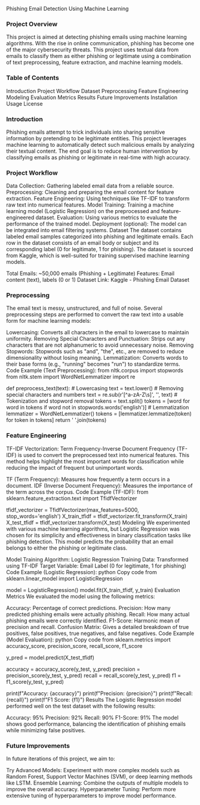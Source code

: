 Phishing Email Detection Using Machine Learning
### Project Overview
This project is aimed at detecting phishing emails using machine learning algorithms. With the rise in online communication, phishing has become one of the major cybersecurity threats. This project uses textual data from emails to classify them as either phishing or legitimate using a combination of text preprocessing, feature extraction, and machine learning models.

### Table of Contents
Introduction
Project Workflow
Dataset
Preprocessing
Feature Engineering
Modeling
Evaluation Metrics
Results
Future Improvements
Installation
Usage
License

### Introduction
Phishing emails attempt to trick individuals into sharing sensitive information by pretending to be legitimate entities. This project leverages machine learning to automatically detect such malicious emails by analyzing their textual content. The end goal is to reduce human intervention by classifying emails as phishing or legitimate in real-time with high accuracy.

### Project Workflow
Data Collection: Gathering labeled email data from a reliable source.
Preprocessing: Cleaning and preparing the email content for feature extraction.
Feature Engineering: Using techniques like TF-IDF to transform raw text into numerical features.
Model Training: Training a machine learning model (Logistic Regression) on the preprocessed and feature-engineered dataset.
Evaluation: Using various metrics to evaluate the performance of the trained model.
Deployment (optional): The model can be integrated into email filtering systems.
Dataset
The dataset contains labeled email samples categorized into phishing and legitimate emails. Each row in the dataset consists of an email body or subject and its corresponding label (0 for legitimate, 1 for phishing). The dataset is sourced from Kaggle, which is well-suited for training supervised machine learning models.

Total Emails: ~50,000 emails (Phishing + Legitimate)
Features: Email content (text), labels (0 or 1)
Dataset Link:
Kaggle - Phishing Email Dataset

### Preprocessing
The email text is messy, unstructured, and full of noise. Several preprocessing steps are performed to convert the raw text into a usable form for machine learning models:

Lowercasing: Converts all characters in the email to lowercase to maintain uniformity.
Removing Special Characters and Punctuation: Strips out any characters that are not alphanumeric to avoid unnecessary noise.
Removing Stopwords: Stopwords such as "and", "the", etc., are removed to reduce dimensionality without losing meaning.
Lemmatization: Converts words to their base forms (e.g., "running" becomes "run") to standardize terms.
Code Example (Text Preprocessing):
from nltk.corpus import stopwords
from nltk.stem import WordNetLemmatizer
import re

def preprocess_text(text):
    # Lowercasing
    text = text.lower()
    # Removing special characters and numbers
    text = re.sub(r'[^a-zA-Z\s]', '', text)
    # Tokenization and stopword removal
    tokens = text.split()
    tokens = [word for word in tokens if word not in stopwords.words('english')]
    # Lemmatization
    lemmatizer = WordNetLemmatizer()
    tokens = [lemmatizer.lemmatize(token) for token in tokens]
    return ' '.join(tokens)
### Feature Engineering
TF-IDF Vectorization:
Term Frequency-Inverse Document Frequency (TF-IDF) is used to convert the preprocessed text into numerical features. This method helps highlight the most important words for classification while reducing the impact of frequent but unimportant words.

TF (Term Frequency): Measures how frequently a term occurs in a document.
IDF (Inverse Document Frequency): Measures the importance of the term across the corpus.
Code Example (TF-IDF):
from sklearn.feature_extraction.text import TfidfVectorizer

tfidf_vectorizer = TfidfVectorizer(max_features=5000, stop_words='english')
X_train_tfidf = tfidf_vectorizer.fit_transform(X_train)
X_test_tfidf = tfidf_vectorizer.transform(X_test)
Modeling
We experimented with various machine learning algorithms, but Logistic Regression was chosen for its simplicity and effectiveness in binary classification tasks like phishing detection. This model predicts the probability that an email belongs to either the phishing or legitimate class.

Model Training
Algorithm: Logistic Regression
Training Data: Transformed using TF-IDF
Target Variable: Email Label (0 for legitimate, 1 for phishing)
Code Example (Logistic Regression):
python
Copy code
from sklearn.linear_model import LogisticRegression

model = LogisticRegression()
model.fit(X_train_tfidf, y_train)
Evaluation Metrics
We evaluated the model using the following metrics:

Accuracy: Percentage of correct predictions.
Precision: How many predicted phishing emails were actually phishing.
Recall: How many actual phishing emails were correctly identified.
F1-Score: Harmonic mean of precision and recall.
Confusion Matrix: Gives a detailed breakdown of true positives, false positives, true negatives, and false negatives.
Code Example (Model Evaluation):
python
Copy code
from sklearn.metrics import accuracy_score, precision_score, recall_score, f1_score

y_pred = model.predict(X_test_tfidf)

accuracy = accuracy_score(y_test, y_pred)
precision = precision_score(y_test, y_pred)
recall = recall_score(y_test, y_pred)
f1 = f1_score(y_test, y_pred)

print(f"Accuracy: {accuracy}")
print(f"Precision: {precision}")
print(f"Recall: {recall}")
print(f"F1 Score: {f1}")
Results
The Logistic Regression model performed well on the test dataset with the following results:

Accuracy: 95%
Precision: 92%
Recall: 90%
F1-Score: 91%
The model shows good performance, balancing the identification of phishing emails while minimizing false positives.

### Future Improvements
In future iterations of this project, we aim to:

Try Advanced Models: Experiment with more complex models such as Random Forest, Support Vector Machines (SVM), or deep learning methods like LSTM.
Ensemble Learning: Combine the outputs of multiple models to improve the overall accuracy.
Hyperparameter Tuning: Perform more extensive tuning of hyperparameters to improve model performance.
